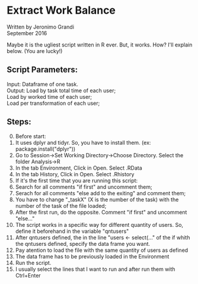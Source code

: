 # Extract Work Balance

Written by Jeronimo Grandi  
September 2016  

Maybe it is the ugliest script written in R ever. But, it works. How? I'll explain below. (You are lucky!)  

## Script Parameters:  

Input: Dataframe of one task.  
Output: Load by task total time of each user;  
		Load by worked time of each user;  
        Load per transformation of each user;  


## Steps:  

0. Before start:
  1. It uses dplyr and tidyr. So, you have to install them. (ex: package.install("dplyr"))  
  2. Go to Session->Set Working Directory->Choose Directory. Select the folder Analysis->R  
  3. In the tab Environment, Click in Open. Select .RData  
  4. In the tab History, Click in Open. Select .Rhistory  
1. If it's the first time that you are running this script:  
  1. Search for all comments "if first" and uncomment them;  
  2. Serach for all comments "else add to the exiting" and comment them;  
  3. You have to change "_taskX" (X is the number of the task) with the number of the task of the file loaded;  
2. After the first run, do the opposite. Comment "if first" and uncomment "else..."
3. The script works in a specific way for different quantity of users. So, define it beforehand in the variable "qntusers"
4. After qntusers defined, the in the line  "users <- select(..." of the if whith the qntusers defined, specify the data frame you want.  
  1. Pay atention to load the file with the same quantity of users as defined  
  2. The data frame has to be previously loaded in the Environment  
5. Run the script.  
  1. I usually select the lines that I want to run and after run them with Ctrl+Enter  



